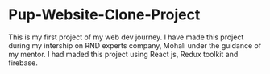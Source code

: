 # Pup-Website-Clone-Project
This is my first project of my web dev journey. I have made this project during my intership on RND experts company, Mohali under the guidance of my mentor. I had maded this project using React js, Redux toolkit and firebase.
